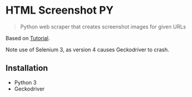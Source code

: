 # HTML Screenshot PY
> Python web scraper that creates screenshot images for given URLs

Based on [Tutorial](https://pythonbasics.org/selenium-screenshot/).

Note use of Selenium 3, as version 4 causes Geckodriver to crash.


## Installation

- Python 3
- Geckodriver
